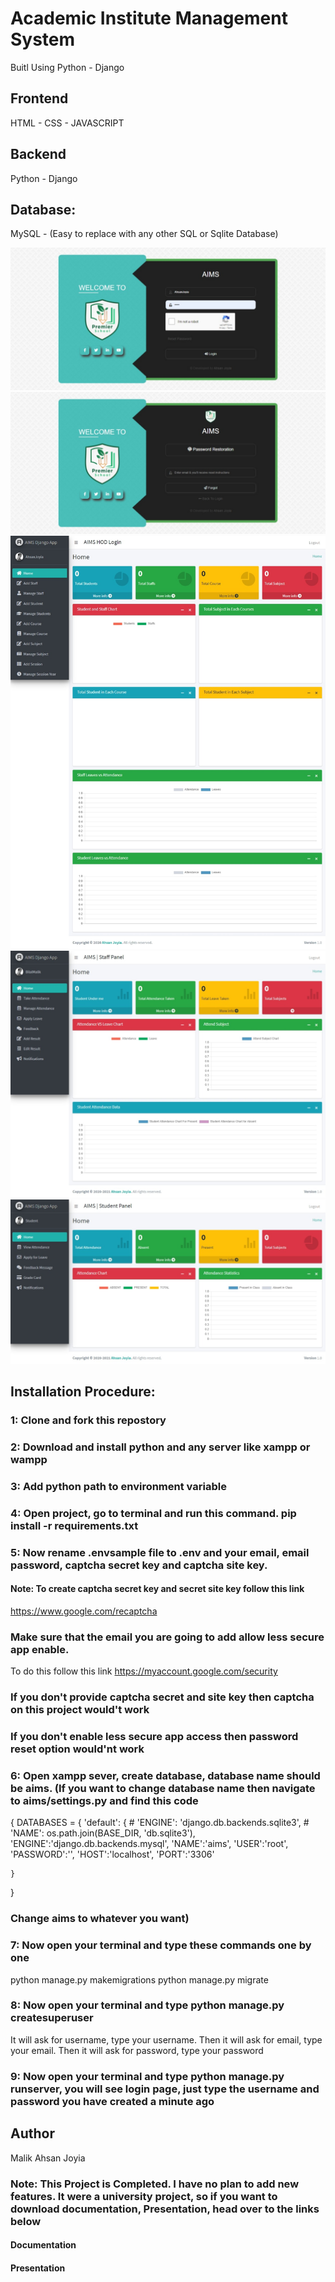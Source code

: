# Academic Institute Management System

Buitl Using Python - Django

## Frontend

HTML - CSS - JAVASCRIPT

## Backend

Python - Django

## Database:

MySQL - (Easy to replace with any other SQL or Sqlite Database)

![AIMS Login Page](https://github.com/AhsanJoyia/Academic-Institute-Management-System/blob/master/media/AIMS%20Login%20Page.jpeg?raw=true)
![AIMS Reset Password Page](https://github.com/AhsanJoyia/Academic-Institute-Management-System/blob/master/media/AIMS%20Reset%20Password%20Page.jpeg?raw=true)
![AIMS Admin Page](https://github.com/AhsanJoyia/Academic-Institute-Management-System/blob/master/media/AIMS%20Admin%20Page.jpeg?raw=true)
![AIMS Staff Page](https://github.com/AhsanJoyia/Academic-Institute-Management-System/blob/master/media/AIMS%20Staff%20Page.jpeg?raw=true)
![AIMS Student Page](https://github.com/AhsanJoyia/Academic-Institute-Management-System/blob/master/media/AIMS%20Student%20Page.jpeg?raw=true)

## Installation Procedure:

### 1: Clone and fork this repostory

### 2: Download and install python and any server like xampp or wampp

### 3: Add python path to environment variable

### 4: Open project, go to terminal and run this command. pip install -r requirements.txt

### 5: Now rename .envsample file to .env and your email, email password, captcha secret key and captcha site key.

#### Note: To create captcha secret key and secret site key follow this link

https://www.google.com/recaptcha

### Make sure that the email you are going to add allow less secure app enable.

To do this follow this link
https://myaccount.google.com/security

### If you don't provide captcha secret and site key then captcha on this project would't work

### If you don't enable less secure app access then password reset option would'nt work

### 6: Open xampp sever, create database, database name should be aims. (If you want to change database name then navigate to aims/settings.py and find this code

{
DATABASES = {
'default': { # 'ENGINE': 'django.db.backends.sqlite3', # 'NAME': os.path.join(BASE_DIR, 'db.sqlite3'),
'ENGINE':'django.db.backends.mysql',
'NAME':'aims',
'USER':'root',
'PASSWORD':'',
'HOST':'localhost',
'PORT':'3306'

    }
}

### Change aims to whatever you want)

### 7: Now open your terminal and type these commands one by one

python manage.py makemigrations
python manage.py migrate

### 8: Now open your terminal and type python manage.py createsuperuser

It will ask for username, type your username.
Then it will ask for email, type your email.
Then it will ask for password, type your password

### 9: Now open your terminal and type python manage.py runserver, you will see login page, just type the username and password you have created a minute ago

## Author

Malik Ahsan Joyia

### Note: This Project is Completed. I have no plan to add new features. It were a university project, so if you want to download documentation, Presentation, head over to the links below

#### Documentation

#### Presentation
